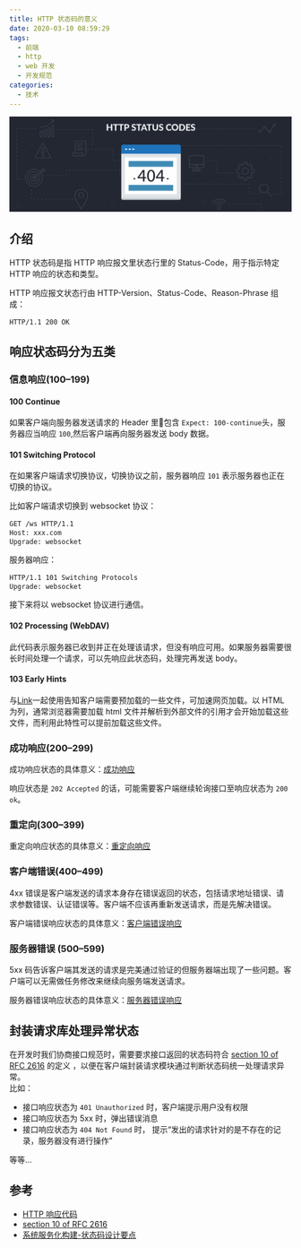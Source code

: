 ```yaml
---
title: HTTP 状态码的意义
date: 2020-03-10 08:59:29
tags:
  - 前端
  - http
  - web 开发
  - 开发规范
categories:
  - 技术
---
```


![HTTP 状态码]

## 介绍
HTTP 状态码是指 HTTP 响应报文里状态行里的 Status-Code，用于指示特定 HTTP 响应的状态和类型。

HTTP 响应报文状态行由 HTTP-Version、Status-Code、Reason-Phrase 组成：
```
HTTP/1.1 200 OK
```

<!-- more -->

## 响应状态码分为五类
### 信息响应(100–199)
#### 100 Continue
如果客户端向服务器发送请求的 Header 里包含 `Expect: 100-continue`头，服务器应当响应 `100`,然后客户端再向服务器发送 body 数据。

#### 101 Switching Protocol
在如果客户端请求切换协议，切换协议之前，服务器响应 `101` 表示服务器也正在切换的协议。

比如客户端请求切换到 websocket 协议：
```
GET /ws HTTP/1.1
Host: xxx.com
Upgrade: websocket
```
服务器响应：
```
HTTP/1.1 101 Switching Protocols
Upgrade: websocket
```
接下来将以 websocket 协议进行通信。

#### 102 Processing (WebDAV)
此代码表示服务器已收到并正在处理该请求，但没有响应可用。如果服务器需要很长时间处理一个请求，可以先响应此状态码，处理完再发送 body。

#### 103 Early Hints
与[Link]一起使用告知客户端需要预加载的一些文件，可加速网页加载。以 HTML 为列，通常浏览器需要加载 html 文件并解析到外部文件的引用才会开始加载这些文件，而利用此特性可以提前加载这些文件。

### 成功响应(200–299)
成功响应状态的具体意义：[成功响应](https://developer.mozilla.org/zh-CN/docs/Web/HTTP/Status#%E6%88%90%E5%8A%9F%E5%93%8D%E5%BA%94)

响应状态是 `202 Accepted` 的话，可能需要客户端继续轮询接口至响应状态为 `200 ok`。

### 重定向(300–399)
重定向响应状态的具体意义：[重定向响应](https://developer.mozilla.org/zh-CN/docs/Web/HTTP/Status#重定向)

### 客户端错误(400–499)
4xx 错误是客户端发送的请求本身存在错误返回的状态，包括请求地址错误、请求参数错误、认证错误等。客户端不应该再重新发送请求，而是先解决错误。

客户端错误响应状态的具体意义：[客户端错误响应](https://developer.mozilla.org/zh-CN/docs/Web/HTTP/Status#客户端响应)

### 服务器错误 (500–599)
5xx 码告诉客户端其发送的请求是完美通过验证的但服务器端出现了一些问题。客户端可以无需做任务修改来继续向服务端发送请求。

服务器错误响应状态的具体意义：[服务器错误响应](https://developer.mozilla.org/zh-CN/docs/Web/HTTP/Status#服务端响应)

## 封装请求库处理异常状态
在开发时我们协商接口规范时，需要要求接口返回的状态码符合 [section 10 of RFC 2616] 的定义 ，以便在客户端封装请求模块通过判断状态码统一处理请求异常。  
比如： 
- 接口响应状态为 `401 Unauthorized` 时，客户端提示用户没有权限
- 接口响应状态为 5xx 时，弹出错误消息
- 接口响应状态为 `404 Not Found` 时， 提示“发出的请求针对的是不存在的记录，服务器没有进行操作” 

等等...


## 参考
- [HTTP 响应代码]
- [section 10 of RFC 2616]
- [系统服务化构建-状态码设计要点]

[HTTP 状态码]:../asset/http-status-codes.jpg
[section 10 of RFC 2616]:https://tools.ietf.org/html/rfc2616#section-10
[HTTP 响应代码]:https://developer.mozilla.org/zh-CN/docs/Web/HTTP/Status
[系统服务化构建-状态码设计要点]:https://cloud.tencent.com/developer/article/1540087
[Link]:https://developer.mozilla.org/zh-CN/docs/Web/HTTP/Headers/Link
